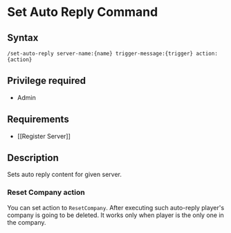 # Set Auto Reply Command

## Syntax

`/set-auto-reply server-name:{name} trigger-message:{trigger} action:{action}`


## Privilege required

- Admin

## Requirements

- [[Register Server]]

## Description

Sets auto reply content for given server.


### Reset Company action

You can set action to `ResetCompany`. After executing such auto-reply player's company is going to be deleted. It works only when player is the only one in the company.